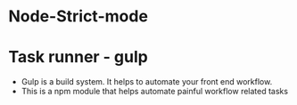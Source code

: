 # Node-Strict-mode

# Task runner - gulp
* Gulp is a build system. It helps to automate your front end workflow.
* This is a npm module that helps automate painful workflow related tasks
